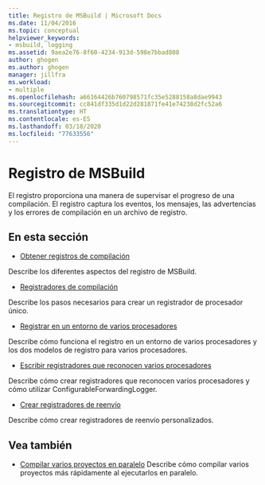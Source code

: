 ```yaml
---
title: Registro de MSBuild | Microsoft Docs
ms.date: 11/04/2016
ms.topic: conceptual
helpviewer_keywords:
- msbuild, logging
ms.assetid: 9aea2e76-8f60-4234-913d-598e7bbad808
author: ghogen
ms.author: ghogen
manager: jillfra
ms.workload:
- multiple
ms.openlocfilehash: a66164426b760798571fc35e5288158a8dae9943
ms.sourcegitcommit: cc841df335d1d22d281871fe41e74238d2fc52a6
ms.translationtype: HT
ms.contentlocale: es-ES
ms.lasthandoff: 03/18/2020
ms.locfileid: "77633556"
---
```

# <a name="logging-in-msbuild"></a>Registro de MSBuild

El registro proporciona una manera de supervisar el progreso de una compilación. El registro captura los eventos, los mensajes, las advertencias y los errores de compilación en un archivo de registro.

## <a name="in-this-section"></a>En esta sección

- [Obtener registros de compilación](../msbuild/obtaining-build-logs-with-msbuild.md)

 Describe los diferentes aspectos del registro de MSBuild.

- [Registradores de compilación](../msbuild/build-loggers.md)

 Describe los pasos necesarios para crear un registrador de procesador único.

- [Registrar en un entorno de varios procesadores](../msbuild/logging-in-a-multi-processor-environment.md)

 Describe cómo funciona el registro en un entorno de varios procesadores y los dos modelos de registro para varios procesadores.

- [Escribir registradores que reconocen varios procesadores](../msbuild/writing-multi-processor-aware-loggers.md)

 Describe cómo crear registradores que reconocen varios procesadores y cómo utilizar ConfigurableForwardingLogger.

- [Crear registradores de reenvío](../msbuild/creating-forwarding-loggers.md)

 Describe cómo crear registradores de reenvío personalizados.

## <a name="see-also"></a>Vea también

- [Compilar varios proyectos en paralelo](../msbuild/building-multiple-projects-in-parallel-with-msbuild.md) Describe cómo compilar varios proyectos más rápidamente al ejecutarlos en paralelo.
